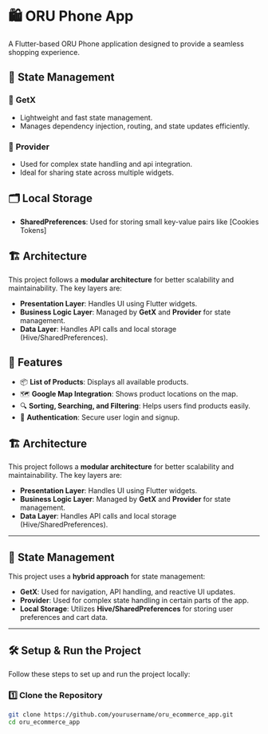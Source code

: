# 🛍️ ORU Phone App

A Flutter-based ORU Phone  application designed to provide a seamless shopping experience.

## 🔄 State Management

### 🔹 **GetX**
- Lightweight and fast state management.
- Manages dependency injection, routing, and state updates efficiently.

### 🔹 **Provider**
- Used for complex state handling and api integration.
- Ideal for sharing state across multiple widgets.

## 🗂️ Local Storage
- **SharedPreferences**: Used for storing small key-value pairs like [Cookies Tokens]

## 🏗️ Architecture
This project follows a **modular architecture** for better scalability and maintainability. The key layers are:

- **Presentation Layer**: Handles UI using Flutter widgets.
- **Business Logic Layer**: Managed by **GetX** and **Provider** for state management.
- **Data Layer**: Handles API calls and local storage (Hive/SharedPreferences).


## 📌 Features
- 📦 **List of Products**: Displays all available products.
- 🗺️ **Google Map Integration**: Shows product locations on the map.
- 🔍 **Sorting, Searching, and Filtering**: Helps users find products easily.
- 🔑 **Authentication**: Secure user login and signup.

## 🏗️ Architecture
This project follows a **modular architecture** for better scalability and maintainability. The key layers are:

- **Presentation Layer**: Handles UI using Flutter widgets.
- **Business Logic Layer**: Managed by **GetX** and **Provider** for state management.
- **Data Layer**: Handles API calls and local storage (Hive/SharedPreferences).

---

## 🔄 State Management
This project uses a **hybrid approach** for state management:
- **GetX**: Used for navigation, API handling, and reactive UI updates.
- **Provider**: Used for complex state handling in certain parts of the app.
- **Local Storage**: Utilizes **Hive/SharedPreferences** for storing user preferences and cart data.

---

## 🛠️ Setup & Run the Project
Follow these steps to set up and run the project locally:

### 1️⃣ Clone the Repository
```bash
git clone https://github.com/yourusername/oru_ecommerce_app.git
cd oru_ecommerce_app
